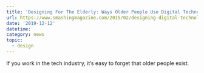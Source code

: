 ```yaml
---
title: 'Designing For The Elderly: Ways Older People Use Digital Technology Differently'
url: https://www.smashingmagazine.com/2015/02/designing-digital-technology-for-the-elderly/
date: '2019-12-12'
datetime: 
category: news
topic:
  - design
---
```


If you work in the tech industry, it’s easy to forget that older people exist.